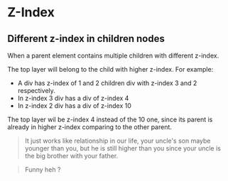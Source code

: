 # Z-Index
## Different z-index in children nodes

When a parent element contains multiple children with different z-index.

The top layer will belong to the child with higher z-index. For example:

- A div has z-index of 1 and 2 children div with z-index 3 and 2 respectively.
- In z-index 3 div has a div of z-index 4
- In z-index 2 div has a div of z-index 10

The top layer wil be z-index 4 instead of the 10 one, since its parent is already in 
higher z-index comparing to the other parent.

> It just works like relationship in our life, your uncle's son maybe younger than you, but he
> is still higher than you since your uncle is the big brother with your father.

> Funny heh ?